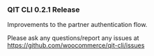 ### QIT CLI 0.2.1 Release

Improvements to the partner authentication flow.

Please ask any questions/report any issues at https://github.com/woocommerce/qit-cli/issues
